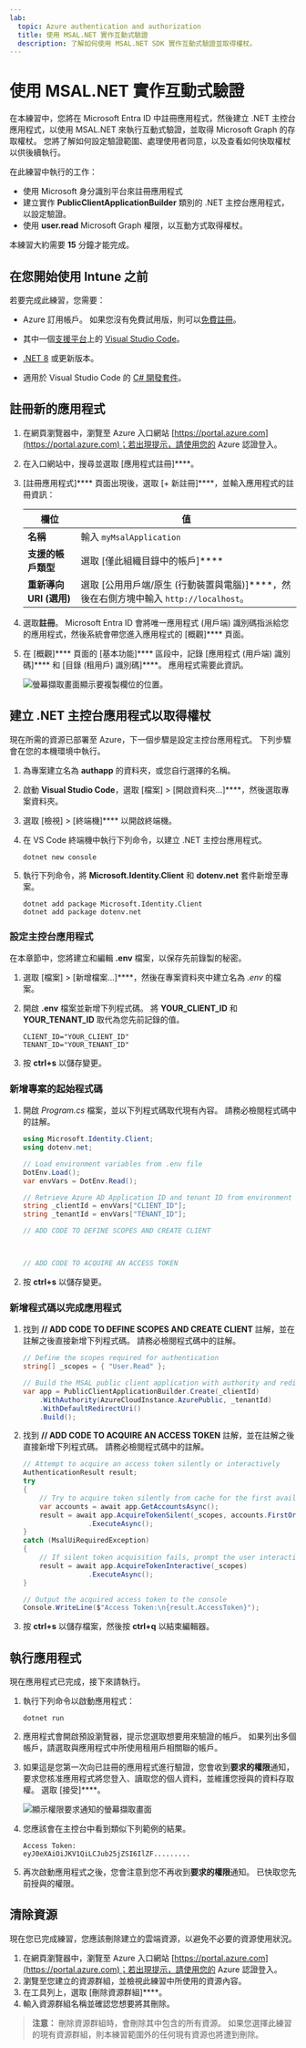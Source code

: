 ```yaml
---
lab:
  topic: Azure authentication and authorization
  title: 使用 MSAL.NET 實作互動式驗證
  description: 了解如何使用 MSAL.NET SDK 實作互動式驗證並取得權杖。
---
```


# 使用 MSAL.NET 實作互動式驗證

在本練習中，您將在 Microsoft Entra ID 中註冊應用程式，然後建立 .NET 主控台應用程式，以使用 MSAL.NET 來執行互動式驗證，並取得 Microsoft Graph 的存取權杖。 您將了解如何設定驗證範圍、處理使用者同意，以及查看如何快取權杖以供後續執行。 

在此練習中執行的工作：

* 使用 Microsoft 身分識別平台來註冊應用程式
* 建立實作 **PublicClientApplicationBuilder** 類別的 .NET 主控台應用程式，以設定驗證。
* 使用 **user.read** Microsoft Graph 權限，以互動方式取得權杖。

本練習大約需要 **15** 分鐘才能完成。

## 在您開始使用 Intune 之前

若要完成此練習，您需要：

* Azure 訂用帳戶。 如果您沒有免費試用版，則可以[免費註冊](https://azure.microsoft.com/)。

* 其中一個[支援平台](https://code.visualstudio.com/docs/supporting/requirements#_platforms)上的 [Visual Studio Code](https://code.visualstudio.com/)。

* [.NET 8](https://dotnet.microsoft.com/en-us/download/dotnet/8.0) 或更新版本。

* 適用於 Visual Studio Code 的 [C# 開發套件](https://marketplace.visualstudio.com/items?itemName=ms-dotnettools.csdevkit)。

## 註冊新的應用程式

1. 在網頁瀏覽器中，瀏覽至 Azure 入口網站 [https://portal.azure.com](https://portal.azure.com)；若出現提示，請使用您的 Azure 認證登入。

1. 在入口網站中，搜尋並選取 [應用程式註冊]****。 

1. [註冊應用程式]**** 頁面出現後，選取 [+ 新註冊]****，並輸入應用程式的註冊資訊：

    | 欄位 | 值 |
    |--|--|
    | **名稱** | 輸入 `myMsalApplication`  |
    | **支援的帳戶類型** | 選取 [僅此組織目錄中的帳戶]**** |
    | **重新導向 URI (選用)** | 選取 [公用用戶端/原生 (行動裝置與電腦)]****，然後在右側方塊中輸入 `http://localhost`。 |

1. 選取**註冊**。 Microsoft Entra ID 會將唯一應用程式 (用戶端) 識別碼指派給您的應用程式，然後系統會帶您進入應用程式的 [概觀]**** 頁面。 

1. 在 [概觀]**** 頁面的 [基本功能]**** 區段中，記錄 [應用程式 (用戶端) 識別碼]**** 和 [目錄 (租用戶) 識別碼]****。 應用程式需要此資訊。

    ![螢幕擷取畫面顯示要複製欄位的位置。](./media/01-app-directory-id-location.png)
 
## 建立 .NET 主控台應用程式以取得權杖

現在所需的資源已部署至 Azure，下一個步驟是設定主控台應用程式。 下列步驟會在您的本機環境中執行。

1. 為專案建立名為 **authapp** 的資料夾，或您自行選擇的名稱。

1. 啟動 **Visual Studio Code**，選取 [檔案] > [開啟資料夾...]****，然後選取專案資料夾。

1. 選取 [檢視] > [終端機]**** 以開啟終端機。

1. 在 VS Code 終端機中執行下列命令，以建立 .NET 主控台應用程式。

    ```
    dotnet new console
    ```

1. 執行下列命令，將 **Microsoft.Identity.Client** 和 **dotenv.net** 套件新增至專案。

    ```
    dotnet add package Microsoft.Identity.Client
    dotnet add package dotenv.net
    ```

### 設定主控台應用程式

在本章節中，您將建立和編輯 **.env** 檔案，以保存先前錄製的秘密。 

1. 選取 [檔案] > [新增檔案...]****，然後在專案資料夾中建立名為 *.env* 的檔案。

1. 開啟 **.env** 檔案並新增下列程式碼。 將 **YOUR_CLIENT_ID** 和 **YOUR_TENANT_ID** 取代為您先前記錄的值。

    ```
    CLIENT_ID="YOUR_CLIENT_ID"
    TENANT_ID="YOUR_TENANT_ID"
    ```

1. 按 **ctrl+s** 以儲存變更。

### 新增專案的起始程式碼

1. 開啟 *Program.cs* 檔案，並以下列程式碼取代現有內容。 請務必檢閱程式碼中的註解。

    ```csharp
    using Microsoft.Identity.Client;
    using dotenv.net;
    
    // Load environment variables from .env file
    DotEnv.Load();
    var envVars = DotEnv.Read();
    
    // Retrieve Azure AD Application ID and tenant ID from environment variables
    string _clientId = envVars["CLIENT_ID"];
    string _tenantId = envVars["TENANT_ID"];
    
    // ADD CODE TO DEFINE SCOPES AND CREATE CLIENT 
    
    
    
    // ADD CODE TO ACQUIRE AN ACCESS TOKEN
    
    
    ```

1. 按 **ctrl+s** 以儲存變更。

### 新增程式碼以完成應用程式

1. 找到 **// ADD CODE TO DEFINE SCOPES AND CREATE CLIENT** 註解，並在註解之後直接新增下列程式碼。 請務必檢閱程式碼中的註解。

    ```csharp
    // Define the scopes required for authentication
    string[] _scopes = { "User.Read" };
    
    // Build the MSAL public client application with authority and redirect URI
    var app = PublicClientApplicationBuilder.Create(_clientId)
        .WithAuthority(AzureCloudInstance.AzurePublic, _tenantId)
        .WithDefaultRedirectUri()
        .Build();
    ```

1. 找到 **// ADD CODE TO ACQUIRE AN ACCESS TOKEN** 註解，並在註解之後直接新增下列程式碼。 請務必檢閱程式碼中的註解。

    ```csharp
    // Attempt to acquire an access token silently or interactively
    AuthenticationResult result;
    try
    {
        // Try to acquire token silently from cache for the first available account
        var accounts = await app.GetAccountsAsync();
        result = await app.AcquireTokenSilent(_scopes, accounts.FirstOrDefault())
                    .ExecuteAsync();
    }
    catch (MsalUiRequiredException)
    {
        // If silent token acquisition fails, prompt the user interactively
        result = await app.AcquireTokenInteractive(_scopes)
                    .ExecuteAsync();
    }
    
    // Output the acquired access token to the console
    Console.WriteLine($"Access Token:\n{result.AccessToken}");
    ```

1. 按 **ctrl+s** 以儲存檔案，然後按 **ctrl+q** 以結束編輯器。

## 執行應用程式

現在應用程式已完成，接下來請執行。 

1. 執行下列命令以啟動應用程式：

    ```
    dotnet run
    ```

1. 應用程式會開啟預設瀏覽器，提示您選取想要用來驗證的帳戶。 如果列出多個帳戶，請選取與應用程式中所使用租用戶相關聯的帳戶。

1. 如果這是您第一次向已註冊的應用程式進行驗證，您會收到**要求的權限**通知，要求您核准應用程式將您登入、讀取您的個人資料，並維護您授與的資料存取權。 選取 [接受]****。

    ![顯示權限要求通知的螢幕擷取畫面](./media/01-granting-permission.png)

1. 您應該會在主控台中看到類似下列範例的結果。

    ```
    Access Token:
    eyJ0eXAiOiJKV1QiLCJub25jZSI6IlZF.........
    ```

1. 再次啟動應用程式之後，您會注意到您不再收到**要求的權限**通知。 已快取您先前授與的權限。

## 清除資源

現在您已完成練習，您應該刪除建立的雲端資源，以避免不必要的資源使用狀況。

1. 在網頁瀏覽器中，瀏覽至 Azure 入口網站 [https://portal.azure.com](https://portal.azure.com)；若出現提示，請使用您的 Azure 認證登入。
1. 瀏覽至您建立的資源群組，並檢視此練習中所使用的資源內容。
1. 在工具列上，選取 [刪除資源群組]****。
1. 輸入資源群組名稱並確認您想要將其刪除。

> **注意：** 刪除資源群組時，會刪除其中包含的所有資源。 如果您選擇此練習的現有資源群組，則本練習範圍外的任何現有資源也將遭到刪除。
